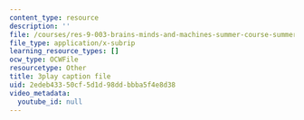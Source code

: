 ```yaml
---
content_type: resource
description: ''
file: /courses/res-9-003-brains-minds-and-machines-summer-course-summer-2015/2edeb43350cf5d1d98ddbbba5f4e8d38_2304725.vtt
file_type: application/x-subrip
learning_resource_types: []
ocw_type: OCWFile
resourcetype: Other
title: 3play caption file
uid: 2edeb433-50cf-5d1d-98dd-bbba5f4e8d38
video_metadata:
  youtube_id: null
---
```

